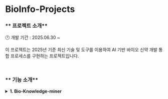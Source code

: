 # BioInfo-Projects

### ** 프로젝트 소개**
🕛 개발 기간 : 2025.06.30 ~
<br>

이 프로젝트는 2025년 기준 최신 기술 및 도구를 이용하여 AI 기반 바이오 신약 개발 통합 프로세스를 구현하는 프로젝트입니다.

<br>


</div>

### ** 기능 소개**

<details>
<summary><b>1. Bio-Knowledge-miner</b></summary>

[README](https://github.com/surplus96/BioInfo-Projects/blob/main/bio_knowledge_miner/README.md)

이 단계의 핵심 목표는 전 세계에 흩어져 있는 비정형(Unstructured) 생물학 데이터(논문, 특허 등)를 자동으로 수집하고, AI를 통해 정제하여, 연구자가 쉽게 탐색할 수 있는 상호 연결된 지식 네트워크, 즉 지식 그래프(Knowledge Graph)로 변환하는 것입니다.

워크플로우:

데이터 수집 (Crawling): PubMed, Semantic Scholar, Google Patents 등 주요 학술/특허 데이터베이스에 API 또는 웹 크롤러로 접근하여 특정 키워드(예: 'Alzheimer's', 'pancreatic cancer', 'GPCR')와 관련된 최신 문헌과 특허 데이터를 대량으로 수집합니다.

데이터 전처리 (Preprocessing): 수집된 데이터는 대부분 PDF 또는 HTML 형태입니다. 여기서 텍스트를 추출하고, 특히 PDF 내의 표나 그림은 OCR(광학 문자 인식) 기술을 사용해 텍스트 데이터로 변환합니다.

AI 기반 분석 및 요약 (AI Analysis & Summarization): 추출된 텍스트를 GPT-4o, Claude 3.5와 같은 거대 언어 모델(LLM)에 전달합니다. LLM은 각 문서의 핵심 내용을 요약하고, 주요 키워드(유전자, 질병, 화합물 등)를 자동으로 태깅합니다.

지식 추출 및 그래프 구축 (Knowledge Extraction & Graph Construction): 이 단계가 가장 중요합니다. LLM을 사용하여 정제된 텍스트에서 "A라는 유전자는 B라는 질병과 관련 있다 (`GENE`-`ASSOCIATED_WITH`-`DISEASE`)"와 같은 `주체-관계-객체` 형태의 지식(Triplets)을 추출합니다. 이 정보들을 Neo4j와 같은 그래프 데이터베이스에 노드(Node)와 엣지(Edge) 형태로 저장하여 거대한 지식 네트워크를 구축합니다.

</details>

